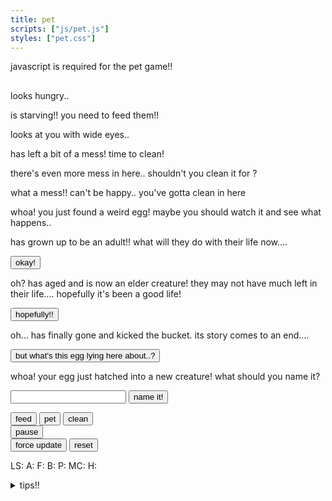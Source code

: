```yaml
---
title: pet
scripts: ["js/pet.js"]
styles: ["pet.css"]
---
```


<div id="pet">
<noscript><p>javascript is required for the pet game!!</p></noscript>
<div id="pet-display">
	<h2 class="pet-name"></h2>
	<div class="the-pet"></div>
	<div class="status">
		<p name="hungry" class="hidden"><span class="pet-name"></span> looks hungry..</p>
		<p name="starving" class="hidden"><span class="pet-name"></span> is starving!! you need to feed them!!</p>
		<p name="unhappy" class="hidden"><span class="pet-name"></span> looks at you with wide eyes..</p>
		<p name="messy-1" class="hidden"><span class="pet-name"></span> has left a bit of a mess! time to clean!</p>
		<p name="messy-2" class="hidden">there's even more mess in here.. shouldn't you clean it for <span class="pet-name"></span>?</p>
		<p name="messy-3" class="hidden">what a mess!! <span class="pet-name"></span> can't be happy.. you've gotta clean in here</p>
	</div>
</div>

<div id="egg">
	<p>whoa! you just found a weird egg! maybe you should watch it and see what happens..</p>
</div>

<div id="adult-info" class="hidden">
	<p><span class="pet-name"></span> has grown up to be an adult!! what will they do with their life now....</p>
	<button class="advance">okay!</button>
</div>

<div id="elder-info" class="hidden">
	<p>oh? <span class="pet-name"></span> has aged and is now an elder creature! they may not have much left in their life.... hopefully it's been a good life!</p>
	<button class="advance">hopefully!!</button>
</div>

<div id="passed-away-info" class="hidden">
	<p>oh... <span class="pet-name"></span> has finally gone and kicked the bucket. its story comes to an end....</p>
	<button>but what's this egg lying here about..?</button>
</div>

<form id="pet-setup" class="hidden">
	<p>whoa! your egg just hatched into a new creature! what should you name it?</p>
		<input type="text" name="pet-name" min-length="3" max-length="50">
		<button type="submit">name it!</button>
</form>

<div id="pet-actions">
	<div name="hatched-actions" class="hidden">
		<button name="feed">feed</button>
		<button name="pet">pet</button>
		<button name="clean">clean</button>
	</div>
	<button name="pause">pause</button>
</div>

<div id="debug-section" class="hidden">
	<button id="force-update">force update</button> <button id="reset">reset</button>
	<p>LS: <span name="ls"></span> A: <span name="a"></span> F: <span name="f"></span> B: <span name="b"></span> P: <span name="p"></span> MC: <span name="mc"></span> H: <span name="h"></span></p>
</div>
</div>

<details>
	<summary>tips!!</summary>
	<ul>
		<li>pets need to be fed about once every eight hours!</li>
		<li>the game (currently) doesn't simulate while the page is unloaded, so make sure to keep the page loaded for your pet to exist!</li>
		<li>make sure to keep your pet clean!!</li>
		<li>if your pet is turning grey, make sure you're giving them the attention they need!! pet's deserve happiness too :(</li>
		<li>if you take good enough care of your pet they'll stop going potty on the floor!</li>
	</ul>
</details>
